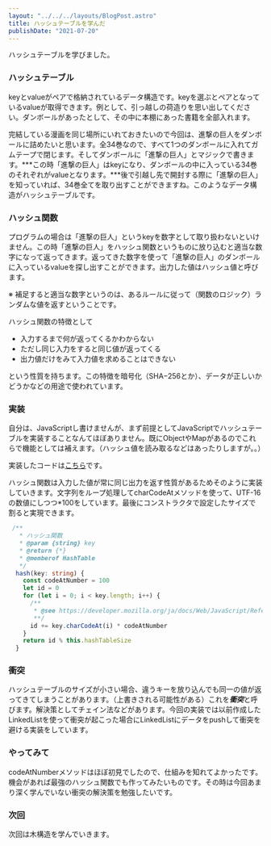 ```yaml
---
layout: "../../../layouts/BlogPost.astro"
title: ハッシュテーブルを学んだ
publishDate: "2021-07-20"
---
```


ハッシュテーブルを学びました。

### ハッシュテーブル

keyとvalueがペアで格納されているデータ構造です。keyを選ぶとペアとなっているvalueが取得できます。例として、引っ越しの荷造りを思い出してください。ダンボールがあったとして、その中に本棚にあった書籍を全部入れます。

完結している漫画を同じ場所にいれておきたいので今回は、進撃の巨人をダンボールに詰めたいと思います。全34巻なので、すべて1つのダンボールに入れてガムテープで閉じます。そしてダンボールに「進撃の巨人」とマジックで書きます。***この時「進撃の巨人」はkeyになり、ダンボールの中に入っている34巻のそれぞれがvalueとなります。***後で引越し先で開封する際に「進撃の巨人」を知っていれば、34巻全てを取り出すことができますね。このようなデータ構造がハッシュテーブルです。

### ハッシュ関数

プログラムの場合は「進撃の巨人」というkeyを数字として取り扱わないといけません。この時「進撃の巨人」をハッシュ関数というものに放り込むと適当な数字になって返ってきます。返ってきた数字を使って「進撃の巨人」のダンボールに入っているvalueを探し出すことができます。出力した値はハッシュ値と呼びます。

※ 補足すると適当な数字というのは、あるルールに従って（関数のロジック）ランダムな値を返すということです。

ハッシュ関数の特徴として
- 入力するまで何が返ってくるかわからない
- ただし同じ入力をすると同じ値が返ってくる
- 出力値だけをみて入力値を求めることはできない

という性質を持ちます。この特徴を暗号化（SHA−256とか）、データが正しいかどうかなどの用途で使われています。

### 実装

自分は、JavaScriptし書けませんが、まず前提としてJavaScriptでハッシュテーブルを実装することなんてほぼありません。既にObjectやMapがあるのでこれらで機能としては補えます。（ハッシュ値を読み取るなどはあったりしますが。。）

実装したコードは[こちら](https://github.com/ryokatsuse/algorithm-sandbox/blob/main/hash-table/index.ts)です。

ハッシュ関数は入力した値が常に同じ出力を返す性質があるためそのように実装していきます。文字列をループ処理してcharCodeAtメソッドを使って、UTF-16の数値にしつつ*100をしています。最後にコンストラクタで設定したサイズで割ると実現できます。

```ts
 /**
   * ハッシュ関数
   * @param {string} key
   * @return {*} 
   * @memberof HashTable
   */
  hash(key: string) {
    const codeAtNumber = 100
    let id = 0
    for (let i = 0; i < key.length; i++) {
      /** 
       * @see https://developer.mozilla.org/ja/docs/Web/JavaScript/Reference/Global_Objects/String/charCodeAt
       **/
      id += key.charCodeAt(i) * codeAtNumber
    }
    return id % this.hashTableSize
  }
```
### 衝突

ハッシュテーブルのサイズが小さい場合、違うキーを放り込んでも同一の値が返ってきてしまうことがあります。（上書きされる可能性がある）これを***衝突***と呼びます。解決策としてチェイン法などがあります。今回の実装では以前作成したLinkedListを使って衝突が起こった場合にLinkedListにデータをpushして衝突を避ける実装をしています。


### やってみて

codeAtNumberメソッドはほぼ初見でしたので、仕組みを知れてよかったです。機会があれば最強のハッシュ関数でも作ってみたいものです。その時は今回あまり深く学んでいない衝突の解決策を勉強したいです。

### 次回
次回は木構造を学んでいきます。



